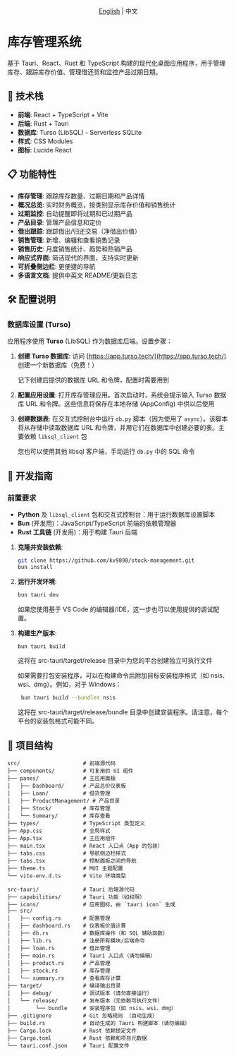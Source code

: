 <p align="center"><a href="./README.md">English</a> | 中文</p>

# 库存管理系统

基于 Tauri、React、Rust 和 TypeScript 构建的现代化桌面应用程序，用于管理库存、跟踪库存价值、管理借还货和监控产品过期日期。

## 🚀 技术栈

- **前端**: React + TypeScript + Vite
- **后端**: Rust + Tauri
- **数据库**: Turso (LibSQL) - Serverless SQLite
- **样式**: CSS Modules
- **图标**: Lucide React

## 📋 功能特性

- **库存管理**: 跟踪库存数量、过期日期和产品详情
- **概况总览**: 实时财务概览，按类别显示库存价值和销售统计
- **过期监控**: 自动提醒即将过期和已过期产品
- **产品目录**: 管理产品信息和定价
- **借出跟踪**: 跟踪借出/归还交易（净借出价值）
- **销售管理**: 新增、编辑和查看销售记录
- **销售历史**: 月度销售统计、趋势和热销产品
- **响应式界面**: 简洁现代的界面，支持实时更新
- **可折叠侧边栏**: 更便捷的导航
- **多语言文档**: 提供中英文 README/更新日志

## 🛠️ 配置说明

### 数据库设置 (Turso)

应用程序使用 **Turso** (LibSQL) 作为数据库后端。设置步骤：

1. **创建 Turso 数据库**:
   访问 [https://app.turso.tech/](https://app.turso.tech/) 创建一个新数据库（免费！）

   记下创建后提供的数据库 URL 和令牌，配置时需要用到

2. **配置应用设置**:
   打开库存管理应用。首次启动时，系统会提示输入 Turso 数据库 URL 和令牌。这些信息将保存在本地存储 (AppConfig) 中供以后使用

3. **创建数据表**:
   在交互式控制台中运行 `db.py` 脚本（因为使用了 `async`）。该脚本将从存储中读取数据库 URL 和令牌，并用它们在数据库中创建必要的表。主要依赖 `libsql_client` 包

   您也可以使用其他 libsql 客户端，手动运行 `db.py` 中的 SQL 命令

## 🔧 开发指南

### 前置要求

- **Python** 及 `libsql_client` 包和交互式控制台：用于运行数据库设置脚本
- **Bun** (开发用)：JavaScript/TypeScript 前端的依赖管理器
- **Rust 工具链** (开发用)：用于构建 Tauri 后端

1. **克隆并安装依赖**:

   ```bash
   git clone https://github.com/kv9898/stock-management.git
   bun install
   ```

2. **运行开发环境**:

   ```bash
   bun tauri dev
   ```

   如果您使用基于 VS Code 的编辑器/IDE，这一步也可以使用提供的调试配置。

3. **构建生产版本**:

   ```bash
   bun tauri build
   ```

   这将在 src-tauri/target/release 目录中为您的平台创建独立可执行文件

   如果需要打包安装程序，可以在构建命令后附加目标安装程序格式（如 nsis、wsi、dmg）。例如，对于 Windows：

   ```bash
    bun tauri build --bundles nsis
   ```

   这将在 src-tauri/target/release/bundle 目录中创建安装程序。请注意，每个平台的安装包格式可能不同。

## 📁 项目结构

```
src/                    # 前端源代码
├── components/         # 可复用的 UI 组件
├── panes/              # 主应用面板
│   ├── Dashboard/      # 产品总价仪表板
│   ├── Loan/           # 借货管理
│   ├── ProductManagement/ # 产品目录
│   ├── Stock/          # 库存管理
│   └── Summary/        # 库存查看
├── types/              # TypeScript 类型定义
├── App.css             # 全局样式
├── App.tsx             # 主应用组件
├── main.tsx            # React 入口点（App 的包装）
├── tabs.css            # 导航侧边栏样式
├── tabs.tsx            # 控制面板之间的导航
├── theme.ts            # MUI 主题配置
└── vite-env.d.ts       # Vite 环境类型

src-tauri/              # Tauri 后端源代码
├── capabilities/       # Tauri 功能（如权限）
├── icons/              # 应用图标，由 `tauri icon` 生成
├── src/
│   ├── config.rs       # 配置管理
│   ├── dashboard.rs    # 仪表板价值计算
│   ├── db.rs           # 数据库操作（和 SQL 辅助函数）
│   ├── lib.rs          # 注册所有模块/后端命令
│   ├── loan.rs         # 借出管理
│   ├── main.rs         # Tauri 入口点（请勿编辑）
│   ├── product.rs      # 产品管理
│   ├── stock.rs        # 库存管理
│   └── summary.rs      # 查看库存计算
├── target/             # 编译输出目录
│   ├── debug/          # 调试版本（请勿直接运行）
│   └── release/        # 发布版本（无依赖可执行文件）
│        └── bundle     # 安装程序包（如 nsis、wsi、dmg）
├── .gitignore          # Git 忽略规则 （自动生成）
├── build.rs            # 自动生成的 Tauri 构建脚本（请勿编辑）
├── Cargo.lock          # Rust 依赖锁定文件
├── Cargo.toml          # Rust 依赖和项目元数据
└── tauri.conf.json     # Tauri 配置文件
```
